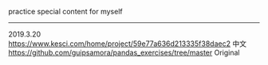 practice special content for myself

----------------------
2019.3.20
https://www.kesci.com/home/project/59e77a636d213335f38daec2 中文
https://github.com/guipsamora/pandas_exercises/tree/master  Original
